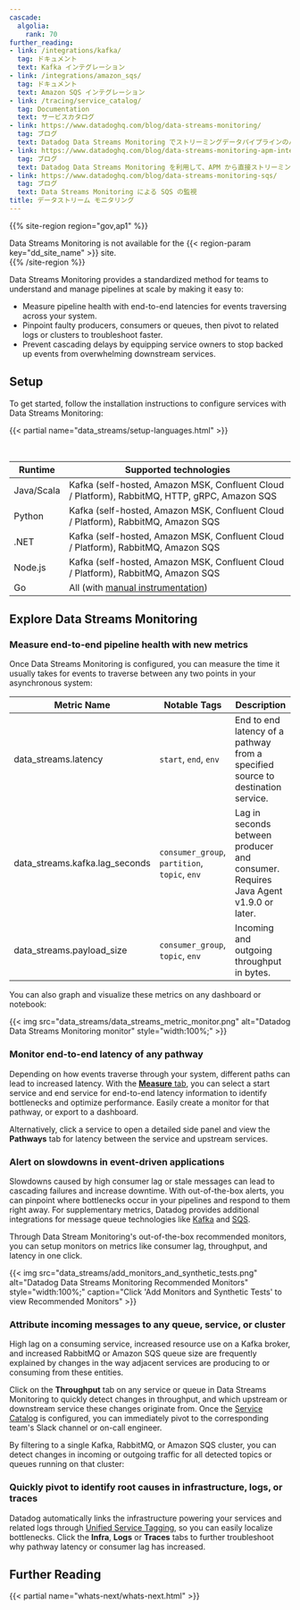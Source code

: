 ```yaml
---
cascade:
  algolia:
    rank: 70
further_reading:
- link: /integrations/kafka/
  tag: ドキュメント
  text: Kafka インテグレーション
- link: /integrations/amazon_sqs/
  tag: ドキュメント
  text: Amazon SQS インテグレーション
- link: /tracing/service_catalog/
  tag: Documentation
  text: サービスカタログ
- link: https://www.datadoghq.com/blog/data-streams-monitoring/
  tag: ブログ
  text: Datadog Data Streams Monitoring でストリーミングデータパイプラインのパフォーマンスを追跡し、改善する
- link: https://www.datadoghq.com/blog/data-streams-monitoring-apm-integration/
  tag: ブログ
  text: Datadog Data Streams Monitoring を利用して、APM から直接ストリーミングデータパイプラインのトラブルシューティングを行う
- link: https://www.datadoghq.com/blog/data-streams-monitoring-sqs/
  tag: ブログ
  text: Data Streams Monitoring による SQS の監視
title: データストリーム モニタリング
---
```



{{% site-region region="gov,ap1" %}}
<div class="alert alert-warning">
    Data Streams Monitoring is not available for the {{< region-param key="dd_site_name" >}} site.
</div>
{{% /site-region %}}

Data Streams Monitoring provides a standardized method for teams to understand and manage pipelines at scale by making it easy to:
* Measure pipeline health with end-to-end latencies for events traversing across your system.
* Pinpoint faulty producers, consumers or queues, then pivot to related logs or clusters to troubleshoot faster.
* Prevent cascading delays by equipping service owners to stop backed up events from overwhelming downstream services.

## Setup

To get started, follow the installation instructions to configure services with Data Streams Monitoring:

{{< partial name="data_streams/setup-languages.html" >}}

<br/>

| Runtime | Supported technologies |
|---|----|
| Java/Scala | Kafka (self-hosted, Amazon MSK, Confluent Cloud / Platform), RabbitMQ, HTTP, gRPC, Amazon SQS |
| Python | Kafka (self-hosted, Amazon MSK, Confluent Cloud / Platform), RabbitMQ, Amazon SQS |
| .NET | Kafka (self-hosted, Amazon MSK, Confluent Cloud / Platform), RabbitMQ, Amazon SQS |
| Node.js | Kafka (self-hosted, Amazon MSK, Confluent Cloud / Platform), RabbitMQ, Amazon SQS |
| Go | All (with [manual instrumentation][1]) |

## Explore Data Streams Monitoring

### Measure end-to-end pipeline health with new metrics

Once Data Streams Monitoring is configured, you can measure the time it usually takes for events to traverse between any two points in your asynchronous system:

| Metric Name | Notable Tags | Description |
|---|---|-----|
| data_streams.latency | `start`, `end`, `env` | End to end latency of a pathway from a specified source to destination service. |
| data_streams.kafka.lag_seconds | `consumer_group`, `partition`, `topic`, `env` | Lag in seconds between producer and consumer. Requires Java Agent v1.9.0 or later. |
| data_streams.payload_size | `consumer_group`, `topic`, `env` | Incoming and outgoing throughput in bytes.|


You can also graph and visualize these metrics on any dashboard or notebook:

{{< img src="data_streams/data_streams_metric_monitor.png" alt="Datadog Data Streams Monitoring monitor" style="width:100%;" >}}

### Monitor end-to-end latency of any pathway

Depending on how events traverse through your system, different paths can lead to increased latency. With the [**Measure** tab][7], you can select a start service and end service for end-to-end latency information to identify bottlenecks and optimize performance. Easily create a monitor for that pathway, or export to a dashboard.

Alternatively, click a service to open a detailed side panel and view the **Pathways** tab for latency between the service and upstream services.

### Alert on slowdowns in event-driven applications

Slowdowns caused by high consumer lag or stale messages can lead to cascading failures and increase downtime. With out-of-the-box alerts, you can pinpoint where bottlenecks occur in your pipelines and respond to them right away. For supplementary metrics, Datadog provides additional integrations for message queue technologies like [Kafka][4] and [SQS][5].

Through Data Stream Monitoring's out-of-the-box recommended monitors, you can setup monitors on metrics like consumer lag, throughput, and latency in one click. 

{{< img src="data_streams/add_monitors_and_synthetic_tests.png" alt="Datadog Data Streams Monitoring Recommended Monitors" style="width:100%;" caption="Click 'Add Monitors and Synthetic Tests' to view Recommended Monitors" >}}

### Attribute incoming messages to any queue, service, or cluster

High lag on a consuming service, increased resource use on a Kafka broker, and increased RabbitMQ or Amazon SQS queue size are frequently explained by changes in the way adjacent services are producing to or consuming from these entities.

Click on the **Throughput** tab on any service or queue in Data Streams Monitoring to quickly detect changes in throughput, and which upstream or downstream service these changes originate from. Once the [Service Catalog][2] is configured, you can immediately pivot to the corresponding team's Slack channel or on-call engineer.

By filtering to a single Kafka, RabbitMQ, or Amazon SQS cluster, you can detect changes in incoming or outgoing traffic for all detected topics or queues running on that cluster:

### Quickly pivot to identify root causes in infrastructure, logs, or traces 

Datadog automatically links the infrastructure powering your services and related logs through [Unified Service Tagging][3], so you can easily localize bottlenecks. Click the **Infra**, **Logs** or **Traces** tabs to further troubleshoot why pathway latency or consumer lag has increased.

## Further Reading

{{< partial name="whats-next/whats-next.html" >}}

[1]: /ja/data_streams/go#manual-instrumentation
[2]: /ja/tracing/service_catalog/
[3]: /ja/getting_started/tagging/unified_service_tagging
[4]: /ja/integrations/kafka/
[5]: /ja/integrations/amazon_sqs/
[6]: /ja/tracing/trace_collection/runtime_config/
[7]: https://app.datadoghq.com/data-streams/measure